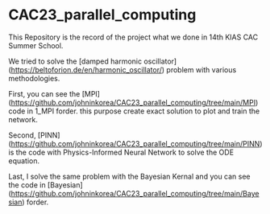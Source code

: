 # CAC23_parallel_computing

This Repository is the record of the project what we done in 14th KIAS CAC Summer School.

We tried to solve the [damped harmonic oscillator] (https://beltoforion.de/en/harmonic_oscillator/) problem with various methodologies.

First, you can see the [MPI] (https://github.com/johninkorea/CAC23_parallel_computing/tree/main/MPI) code in 1_MPI forder. this purpose create exact solution to plot and train the network.

Second, [PINN] (https://github.com/johninkorea/CAC23_parallel_computing/tree/main/PINN) is the code with Physics-Informed Neural Network to solve the ODE equation.

Last, I solve the same problem with the Bayesian Kernal and you can see the code in [Bayesian] (https://github.com/johninkorea/CAC23_parallel_computing/tree/main/Bayesian) forder.

